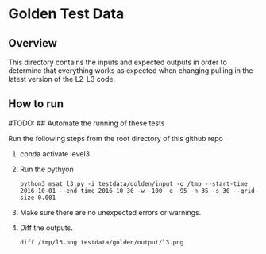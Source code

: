 # Golden Test Data

## Overview

This directory contains the inputs and expected outputs in order to determine that everything works as expected when changing pulling in the latest version of the L2-L3 code.

## How to run

#TODO: ## Automate the running of these tests

Run the following steps from the root directory of this github repo

1. conda activate level3
2. Run the pythyon

    ```
    python3 msat_l3.py -i testdata/golden/input -o /tmp --start-time 2016-10-01 --end-time 2016-10-30 -w -100 -e -95 -n 35 -s 30 --grid-size 0.001
    ```

3. Make sure there are no unexpected errors or warnings.
4. Diff the outputs.

    ```
    diff /tmp/l3.png testdata/golden/output/l3.png
    ```
